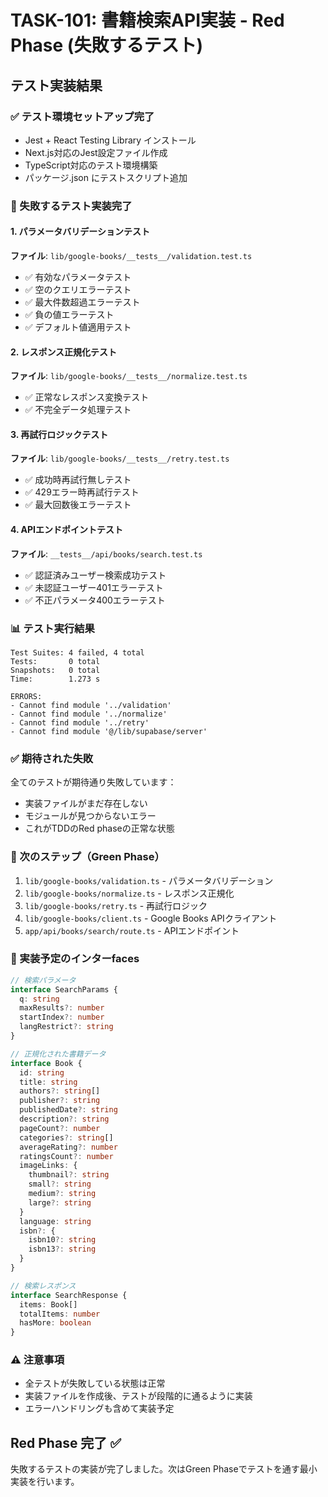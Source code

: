 # TASK-101: 書籍検索API実装 - Red Phase (失敗するテスト)

## テスト実装結果

### ✅ テスト環境セットアップ完了
- Jest + React Testing Library インストール
- Next.js対応のJest設定ファイル作成
- TypeScript対応のテスト環境構築
- パッケージ.json にテストスクリプト追加

### 🔴 失敗するテスト実装完了

#### 1. パラメータバリデーションテスト
**ファイル**: `lib/google-books/__tests__/validation.test.ts`
- ✅ 有効なパラメータテスト
- ✅ 空のクエリエラーテスト  
- ✅ 最大件数超過エラーテスト
- ✅ 負の値エラーテスト
- ✅ デフォルト値適用テスト

#### 2. レスポンス正規化テスト
**ファイル**: `lib/google-books/__tests__/normalize.test.ts`
- ✅ 正常なレスポンス変換テスト
- ✅ 不完全データ処理テスト

#### 3. 再試行ロジックテスト
**ファイル**: `lib/google-books/__tests__/retry.test.ts`
- ✅ 成功時再試行無しテスト
- ✅ 429エラー時再試行テスト
- ✅ 最大回数後エラーテスト

#### 4. APIエンドポイントテスト
**ファイル**: `__tests__/api/books/search.test.ts`
- ✅ 認証済みユーザー検索成功テスト
- ✅ 未認証ユーザー401エラーテスト
- ✅ 不正パラメータ400エラーテスト

### 📊 テスト実行結果
```
Test Suites: 4 failed, 4 total
Tests:       0 total
Snapshots:   0 total
Time:        1.273 s

ERRORS:
- Cannot find module '../validation'
- Cannot find module '../normalize' 
- Cannot find module '../retry'
- Cannot find module '@/lib/supabase/server'
```

### ✅ 期待された失敗
全てのテストが期待通り失敗しています：
- 実装ファイルがまだ存在しない
- モジュールが見つからないエラー
- これがTDDのRed phaseの正常な状態

### 🎯 次のステップ（Green Phase）
1. `lib/google-books/validation.ts` - パラメータバリデーション
2. `lib/google-books/normalize.ts` - レスポンス正規化
3. `lib/google-books/retry.ts` - 再試行ロジック  
4. `lib/google-books/client.ts` - Google Books APIクライアント
5. `app/api/books/search/route.ts` - APIエンドポイント

### 📝 実装予定のインターfaces
```typescript
// 検索パラメータ
interface SearchParams {
  q: string
  maxResults?: number
  startIndex?: number
  langRestrict?: string
}

// 正規化された書籍データ
interface Book {
  id: string
  title: string
  authors?: string[]
  publisher?: string
  publishedDate?: string
  description?: string
  pageCount?: number
  categories?: string[]
  averageRating?: number
  ratingsCount?: number
  imageLinks: {
    thumbnail?: string
    small?: string
    medium?: string
    large?: string
  }
  language: string
  isbn?: {
    isbn10?: string
    isbn13?: string
  }
}

// 検索レスポンス
interface SearchResponse {
  items: Book[]
  totalItems: number
  hasMore: boolean
}
```

### ⚠️ 注意事項
- 全テストが失敗している状態は正常
- 実装ファイルを作成後、テストが段階的に通るように実装
- エラーハンドリングも含めて実装予定

## Red Phase 完了 ✅
失敗するテストの実装が完了しました。次はGreen Phaseでテストを通す最小実装を行います。